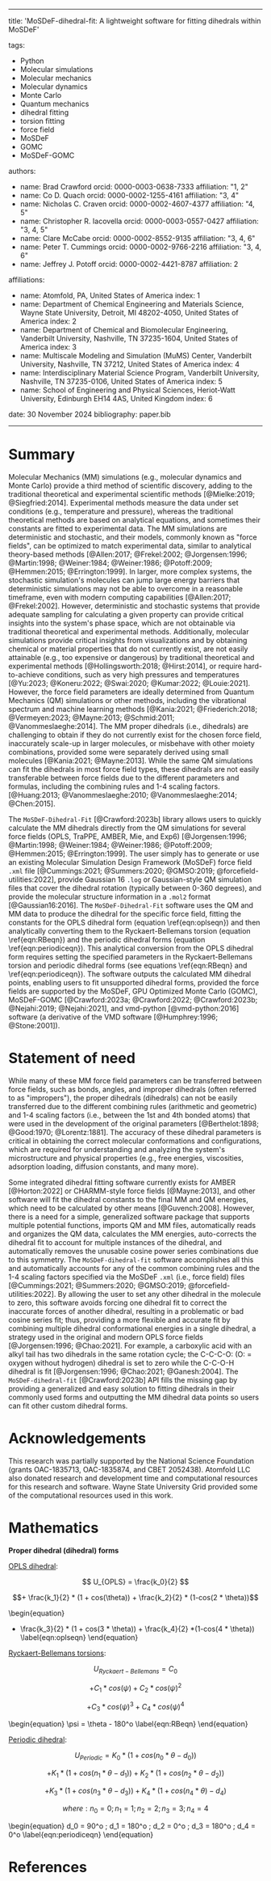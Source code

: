 
---
title: 'MoSDeF-dihedral-fit: A lightweight software for fitting dihedrals within MoSDeF'

tags:
  - Python
  - Molecular simulations
  - Molecular mechanics
  - Molecular dynamics
  - Monte Carlo
  - Quantum mechanics
  - dihedral fitting
  - torsion fitting
  - force field
  - MoSDeF
  - GOMC
  - MoSDeF-GOMC

authors:
  - name: Brad Crawford
    orcid: 0000-0003-0638-7333
    affiliation: "1, 2"
  - name: Co D. Quach
    orcid: 0000-0002-1255-4161
    affiliation: "3, 4"
  - name: Nicholas C. Craven
    orcid: 0000-0002-4607-4377
    affiliation: "4, 5"
  - name: Christopher R. Iacovella
    orcid: 0000-0003-0557-0427
    affiliation: "3, 4, 5"
  - name: Clare McCabe
    orcid: 0000-0002-8552-9135
    affiliation: "3, 4, 6"
  - name: Peter T. Cummings
    orcid: 0000-0002-9766-2216
    affiliation: "3, 4, 6"
  - name: Jeffrey J. Potoff
    orcid: 0000-0002-4421-8787
    affiliation: 2

affiliations:
 - name: Atomfold, PA, United States of America
   index: 1
 - name: Department of Chemical Engineering and Materials Science, Wayne State University, Detroit, MI 48202-4050, United States of America
   index: 2
 - name: Department of Chemical and Biomolecular Engineering, Vanderbilt University, Nashville, TN 37235-1604, United States of America
   index: 3
 - name: Multiscale Modeling and Simulation (MuMS) Center, Vanderbilt University, Nashville, TN 37212, United States of America
   index: 4
 - name: Interdisciplinary Material Science Program, Vanderbilt University, Nashville, TN 37235-0106, United States of America
   index: 5
 - name: School of Engineering and Physical Sciences, Heriot-Watt University, Edinburgh EH14 4AS, United Kingdom
   index: 6

date: 30 November 2024
bibliography: paper.bib

---

# Summary

Molecular Mechanics (MM) simulations (e.g., molecular dynamics and Monte Carlo) provide a third method of scientific discovery, adding to the traditional theoretical and experimental scientific methods [@Mielke:2019; @Siegfried:2014].  Experimental methods measure the data under set conditions (e.g., temperature and pressure), whereas the traditional theoretical methods are based on analytical equations, and sometimes their constants are fitted to experimental data.  The MM simulations are deterministic and stochastic, and their models, commonly known as "force fields", can be optimized to match experimental data, similar to analytical theory-based methods [@Allen:2017; @Frekel:2002; @Jorgensen:1996; @Martin:1998; @Weiner:1984; @Weiner:1986; @Potoff:2009; @Hemmen:2015; @Errington:1999].  In larger, more complex systems, the stochastic simulation's molecules can jump large energy barriers that deterministic simulations may not be able to overcome in a reasonable timeframe, even with modern computing capabilities [@Allen:2017; @Frekel:2002].  However, deterministic and stochastic systems that provide adequate sampling for calculating a given property can provide critical insights into the system's phase space, which are not obtainable via traditional theoretical and experimental methods.  Additionally, molecular simulations provide critical insights from visualizations and by obtaining chemical or material properties that do not currently exist, are not easily attainable (e.g., too expensive or dangerous) by traditional theoretical and experimental methods [@Hollingsworth:2018; @Hirst:2014], or require hard-to-achieve conditions, such as very high pressures and temperatures [@Yu:2023; @Koneru:2022; @Swai:2020; @Kumar:2022; @Louie:2021].  However, the force field parameters are ideally determined from Quantum Mechanics (QM) simulations or other methods, including the vibrational spectrum and machine learning methods [@Kania:2021; @Friederich:2018; @Vermeyen:2023; @Mayne:2013; @Schmid:2011; @Vanommeslaeghe:2014].  The MM proper dihedrals (i.e., dihedrals) are challenging to obtain if they do not currently exist for the chosen force field, inaccurately scale-up in larger molecules, or misbehave with other moiety combinations, provided some were separately derived using small molecules [@Kania:2021; @Mayne:2013].  While the same QM simulations can fit the dihedrals in most force field types, these dihedrals are not easily transferable between force fields due to the different parameters and formulas, including the combining rules and 1-4 scaling factors. [@Huang:2013; @Vanommeslaeghe:2010; @Vanommeslaeghe:2014; @Chen:2015].

The `MoSDeF-Dihedral-Fit` [@Crawford:2023b] library allows users to quickly calculate the MM dihedrals directly from the QM simulations for several force fields (OPLS, TraPPE, AMBER, Mie, and Exp6) [@Jorgensen:1996; @Martin:1998; @Weiner:1984; @Weiner:1986; @Potoff:2009; @Hemmen:2015; @Errington:1999].  The user simply has to generate or use an existing Molecular Simulation Design Framework (MoSDeF) force field `.xml` file [@Cummings:2021; @Summers:2020; @GMSO:2019; @forcefield-utilities:2022], provide Gaussian 16 `.log` or Gaussian-style QM simulation files that cover the dihedral rotation (typically between 0-360 degrees), and provide the molecular structure information in a `.mol2` format [@Gaussian16:2016]. The `MoSDeF-Dihedral-Fit` software uses the QM and MM data to produce the dihedral for the specific force field, fitting the constants for the OPLS dihedral form (equation \ref{eqn:oplseqn}) and then analytically converting them to the Ryckaert-Bellemans torsion (equation \ref{eqn:RBeqn}) and the periodic dihedral forms (equation \ref{eqn:periodiceqn}). This analytical conversion from the OPLS dihedral form requires setting the specified parameters in the Ryckaert-Bellemans torsion and periodic dihedral forms (see equations \ref{eqn:RBeqn} and \ref{eqn:periodiceqn}). The software outputs the calculated MM dihedral points, enabling users to fit unsupported dihedral forms, provided the force fields are supported by the MoSDeF, GPU Optimized Monte Carlo (GOMC), MoSDeF-GOMC [@Crawford:2023a; @Crawford:2022; @Crawford:2023b; @Nejahi:2019; @Nejahi:2021], and vmd-python [@vmd-python:2016] software (a derivative of the VMD software [@Humphrey:1996; @Stone:2001]).


# Statement of need

While many of these MM force field parameters can be transferred between force fields, such as bonds, angles, and improper dihedrals (often referred to as "impropers"), the proper dihedrals (dihedrals) can not be easily transferred due to the different combining rules (arithmetic and geometric) and 1-4 scaling factors (i.e., between the 1st and 4th bonded atoms) that were used in the development of the original parameters [@Berthelot:1898; @Good:1970; @Lorentz:1881]. The accuracy of these dihedral parameters is critical in obtaining the correct molecular conformations and configurations, which are required for understanding and analyzing the system's microstructure and physical properties (e.g., free energies, viscosities, adsorption loading, diffusion constants, and many more).

Some integrated dihedral fitting software currently exists for AMBER [@Horton:2022] or CHARMM-style force fields [@Mayne:2013], and other software will fit the dihedral constants to the final MM and QM energies, which need to be calculated by other means [@Guvench:2008].  However, there is a need for a simple, generalized software package that supports multiple potential functions, imports QM and MM files, automatically reads and organizes the QM data, calculates the MM energies, auto-corrects the dihedral fit to account for multiple instances of the dihedral, and automatically removes the unusable cosine power series combinations due to this symmetry.  The `MoSDeF-dihedral-fit` software accomplishes all this and automatically accounts for any of the common combining rules and the 1-4 scaling factors specified via the MoSDeF `.xml` (i.e., force field) files [@Cummings:2021; @Summers:2020; @GMSO:2019; @forcefield-utilities:2022].  By allowing the user to set any other dihedral in the molecule to zero, this software avoids forcing one dihedral fit to correct the inaccurate forces of another dihedral, resulting in a problematic or bad cosine series fit; thus, providing a more flexible and accurate fit by combining multiple dihedral conformational energies in a single dihedral, a strategy used in the original and modern OPLS force fields [@Jorgensen:1996; @Chao:2021].  For example, a carboxylic acid with an alkyl tail has two dihedrals in the same rotation cycle; the C-C-C-O: (O: = oxygen without hydrogen) dihedral is set to zero while the C-C-O-H dihedral is fit [@Jorgensen:1996; @Chao:2021; @Ganesh:2004].  The `MoSDeF-dihedral-fit` [@Crawford:2023b] API fills the missing gap by providing a generalized and easy solution to fitting dihedrals in their commonly used forms and outputting the MM dihedral data points so users can fit other custom dihedral forms.

# Acknowledgements

This research was partially supported by the National Science Foundation (grants OAC-1835713, OAC-1835874, and CBET 2052438).  Atomfold LLC also donated research and development time and computational resources for this research and software.  Wayne State University Grid provided some of the computational resources used in this work.


# Mathematics

**Proper dihedral (dihedral) forms**

<u>OPLS dihedral</u>:

$$ U_{OPLS} = \frac{k_0}{2} $$

$$+ \frac{k_1}{2} * (1 + cos(\theta)) + \frac{k_2}{2} * (1-cos(2 * \theta))$$

\begin{equation}
+ \frac{k_3}{2} * (1 + cos(3 * \theta)) + \frac{k_4}{2}  *(1-cos(4 * \theta))
\label{eqn:oplseqn}
\end{equation}

<u>Ryckaert-Bellemans torsions</u>:

$$U_{Ryckaert-Bellemans} = C_0$$

$$+ C_1 * cos(\psi) + C_2 * cos(\psi)^2$$

$$+ C_3 * cos(\psi)^3 + C_4 * cos(\psi)^4$$

\begin{equation}
\psi = \theta - 180^o
\label{eqn:RBeqn}
\end{equation}

<u>Periodic dihedral</u>:

$$U_{Periodic} = K_0 * (1 + cos(n_0*\theta - d_0))$$

$$+ K_1 * (1 + cos(n_1*\theta - d_1)) + K_2 * (1 + cos(n_2*\theta - d_2))$$

$$+  K_3 * (1 + cos(n_3*\theta - d_3)) +  K_4 * (1 + cos(n_4*\theta) - d_4)$$

$$where:  n_0 = 0  ;  n_1 = 1  ;  n_2 = 2  ;  n_3 = 3  ;  n_4 = 4 $$

\begin{equation}
d_0 = 90^o  ;  d_1 = 180^o  ;  d_2 = 0^o  ;  d_3 = 180^o  ;  d_4 = 0^o
\label{eqn:periodiceqn}
\end{equation}

# References